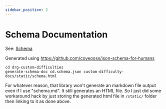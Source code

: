 ```yaml
---
sidebar_position: 2
---
```


# Schema Documentation
See: [Schema](pathname:///schema.html)

Generated using https://github.com/coveooss/json-schema-for-humans
```
cd drg-custom-difficulties
generate-schema-doc cd.schema.json custom-difficulty-docs/static/schema.html
```

For whatever reason, that library won't generate an markdown file output even if I use "schema.md".
It still generates an HTML file. So I just did some workaround hack by just storing the generated
html file in `/static/` folder then linking to it as done above.